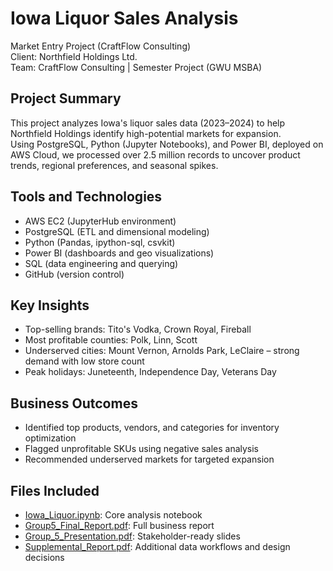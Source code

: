 # Iowa Liquor Sales Analysis  
Market Entry Project (CraftFlow Consulting)  
Client: Northfield Holdings Ltd.  
Team: CraftFlow Consulting | Semester Project (GWU MSBA)

## Project Summary  
This project analyzes Iowa's liquor sales data (2023–2024) to help Northfield Holdings identify high-potential markets for expansion.  
Using PostgreSQL, Python (Jupyter Notebooks), and Power BI, deployed on AWS Cloud, we processed over 2.5 million records to uncover product trends, regional preferences, and seasonal spikes.

## Tools and Technologies  
- AWS EC2 (JupyterHub environment)  
- PostgreSQL (ETL and dimensional modeling)  
- Python (Pandas, ipython-sql, csvkit)  
- Power BI (dashboards and geo visualizations)  
- SQL (data engineering and querying)  
- GitHub (version control)

## Key Insights  
- Top-selling brands: Tito's Vodka, Crown Royal, Fireball  
- Most profitable counties: Polk, Linn, Scott  
- Underserved cities: Mount Vernon, Arnolds Park, LeClaire – strong demand with low store count  
- Peak holidays: Juneteenth, Independence Day, Veterans Day

## Business Outcomes  
- Identified top products, vendors, and categories for inventory optimization  
- Flagged unprofitable SKUs using negative sales analysis  
- Recommended underserved markets for targeted expansion

## Files Included  
- [Iowa_Liquor.ipynb](https://github.com/tsjmaryam/Iowa-Liquor-Sales-Analysis-for-Market-Entry/blob/main/Iowa%20Liquor%20.ipynb): Core analysis notebook  
- [Group5_Final_Report.pdf](https://github.com/tsjmaryam/Iowa-Liquor-Sales-Analysis-for-Market-Entry/blob/main/Group5_Final_Report%20(1).pdf): Full business report  
- [Group_5_Presentation.pdf](https://github.com/tsjmaryam/Iowa-Liquor-Sales-Analysis-for-Market-Entry/blob/main/Group_5_Presentation%20(2).pdf): Stakeholder-ready slides  
- [Supplemental_Report.pdf](https://github.com/tsjmaryam/Iowa-Liquor-Sales-Analysis-for-Market-Entry/blob/main/Supplemental_Report.pdf): Additional data workflows and design decisions

